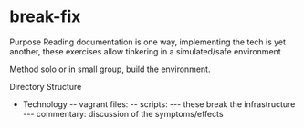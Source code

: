 # break-fix
Purpose
  Reading documentation is one way, implementing the tech is yet another, these exercises allow tinkering in a simulated/safe environment

Method
  solo or in small group, build the environment.

Directory Structure
- Technology
-- vagrant files: 
-- scripts:
--- these break the infrastructure
--- commentary: discussion of the symptoms/effects
